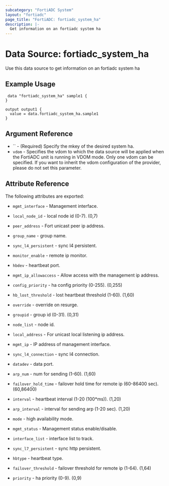 ```yaml
---
subcategory: "FortiADC System"
layout: "fortiadc"
page_title: "FortiADC: fortiadc_system_ha"
description: |-
  Get information on an fortiadc system ha
---
```


# Data Source: fortiadc_system_ha
Use this data source to get information on an fortiadc system ha

## Example Usage

```hcl
 data "fortiadc_system_ha" sample1 {
}

output output1 {
  value = data.fortiadc_system_ha.sample1
}
```

## Argument Reference
* `` - (Required) Specify the mkey of the desired  system ha.
* `vdom` - Specifies the vdom to which the data source will be applied when the FortiADC unit is running in VDOM mode. Only one vdom can be specified. If you want to inherit the vdom configuration of the provider, please do not set this parameter.


## Attribute Reference

The following attributes are exported:

* `mgmt_interface` - Management interface. 
* `local_node_id` - local node id (0-7). (0,7)

* `peer_address` - Fort unicast peer ip address. 
* `group_name` - group name. 
* `sync_l4_persistent` - sync l4 persistent. 
* `monitor_enable` - remote ip monitor. 
* `hbdev` - heartbeat port. 
* `mgmt_ip_allowaccess` - Allow access with the management ip address. 
* `config_priority` - ha config priority (0-255). (0,255)
* `hb_lost_threshold` - lost heartbeat threshold (1-60). (1,60)
* `override` - override on resurge. 
* `groupid` - group id (0-31). (0,31)
* `node_list` - node id. 
* `local_address` - For unicast local listening ip address. 
* `mgmt_ip` - IP address of management interface. 
* `sync_l4_connection` - sync l4 connection. 
* `datadev` - data port. 
* `arp_num` - num for sending (1-60). (1,60)
* `failover_hold_time` - failover hold time for remote ip (60-86400 sec). (60,86400)
* `interval` - heartbeat interval (1-20 (100*ms)). (1,20)

* `arp_interval` - interval for sending arp (1-20 sec). (1,20)
* `mode` - high availability mode. 
* `mgmt_status` - Management status enable/disable. 
* `interface_list` - interface list to track. 
* `sync_l7_persistent` - sync http persistent. 
* `hbtype` - heartbeat type. 
* `failover_threshold` - failover threshold for remote ip (1-64). (1,64)
* `priority` - ha priority (0-9). (0,9)

